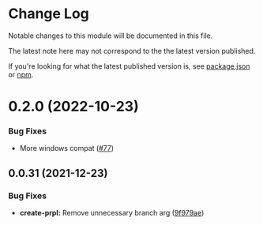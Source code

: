 # Change Log

Notable changes to this module will be documented in this file.

The latest note here may not correspond to the the latest version published.

If you're looking for what the latest published version is, see [package.json](./package.json)
or [npm](https://www.npmjs.com/package/create-prpl).

# 0.2.0 (2022-10-23)

### Bug Fixes

* More windows compat ([#77](https://github.com/tyhopp/prpl/pull/77))

## 0.0.31 (2021-12-23)

### Bug Fixes

* **create-prpl:** Remove unnecessary branch arg ([9f979ae](https://github.com/tyhopp/prpl/commit/9f979aea10ac63f8be6c8a63f75fc5b134dcde05))
